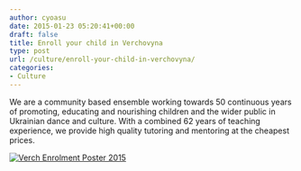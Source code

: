 ```yaml
---
author: cyoasu
date: 2015-01-23 05:20:41+00:00
draft: false
title: Enroll your child in Verchovyna
type: post
url: /culture/enroll-your-child-in-verchovyna/
categories:
- Culture
---
```


We are a community based ensemble working towards 50 continuous years of promoting, educating and nourishing children and the wider public in Ukrainian dance and culture. With a combined 62 years of teaching experience, we provide high quality tutoring and mentoring at the cheapest prices.

[![Verch Enrolment Poster 2015](http://www.ozeukes.com/wp-content/uploads/2015/01/Verch-Enrolment-Poster-2015.jpg)
](http://verchovyna.com.au/wp-content/uploads/2015/01/Verchovyna-School-Enrolment-Form-2015.pdf)
